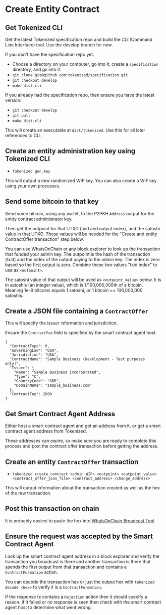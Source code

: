 
# Create Entity Contract

## Get Tokenized CLI

Get the latest Tokenized specification repo and build the CLI (Command Line Interface) tool. Use the develop branch for now.

If you don't have the specification repo yet.
* Choose a directory on your computer, go into it, create a `specification` directory, and go into it.
* `git clone git@github.com:tokenized/specification.git`
* `git checkout develop`
* `make dist-cli`

If you already had the specification repo, then ensure you have the latest version:
* `git checkout develop`
* `git pull`
* `make dist-cli`

This will create an executable at `dist/tokenized`. Use this for all later references to CLI.

## Create an entity administration key using Tokenized CLI

* `tokenized gen_key`

This will output a new randomized WIF key. You can also create a WIF key using your own processes.

## Send some bitcoin to that key

Send some bitcoin, using any wallet, to the P2PKH `Address` output for the entity contract administrator key.

Then get the outpoint for that UTXO (txid and output index), and the satoshi value in that UTXO. These values will be needed for the "Create and entity ContractOffer transaction" step below.

You can use WhatsOnChain or any block explorer to look up the transaction that funded your admin key. The outpoint is the hash of the transaction (txid) and the index of the output paying to the admin key. The index is zero based so the first output is zero. Combine these two values "txid:index" to use as `<outpoint>`.

The satoshi value of that output will be used as `<outpoint_value>` below. It is in satoshis (an integer value), which is 1/100,000,000th of a bitcoin. Meaning 1e-8 bitcoins equals 1 satoshi, or 1 bitcoin == 100,000,000 satoshis.

## Create a JSON file containing a `ContractOffer`

This will specify the issuer information and jurisdiction.

Ensure the `ContractFee` field is specified by the smart contract agent host.

```
{
  "ContractType": 0,
  "GoverningLaw": "USA",
  "Jurisdiction": "USA",
  "ContractName": "Sample Business (Development - Test purposes only)",
  "Issuer": {
    "Name": "Sample Business Incorporated",
    "Type": "C",
    "CountryCode": "GBR",
    "DomainName": "sample_business.com"
  },
  "ContractFee": 2000
}
```

## Get Smart Contract Agent Address

Either host a smart contract agent and get an address from it, or get a smart contract agent address from Tokenized.

These addresses can expire, so make sure you are ready to complete this process and post the contract offer transaction before getting the address.

## Create an entity `ContractOffer` transaction

* `tokenized create_contract <admin_WIF> <outpoint> <outpoint_value> <contract_offer_json_file> <contract_address> <change_address>`

This will output information about the transaction created as well as the hex of the raw transaction.

## Post this transaction on chain

It is probably easiest to paste the hex into [WhatsOnChain Broadcast Tool](https://whatsonchain.com/broadcast).

## Ensure the request was accepted by the Smart Contract Agent

Look up the smart contract agent address in a block explorer and verify the transaction you broadcast is there and another transaction is there that spends the first output from that transaction and contains a `ContractFormation` action.

You can decode the transaction hex or just the output hex with `tokenized decode <hex>` to verify it is a `ContractFormation`.

If the response tx contains a `Rejection` action then it should specify a reason. If it failed or no response is seen then check with the smart contract agent host to determine what went wrong.
